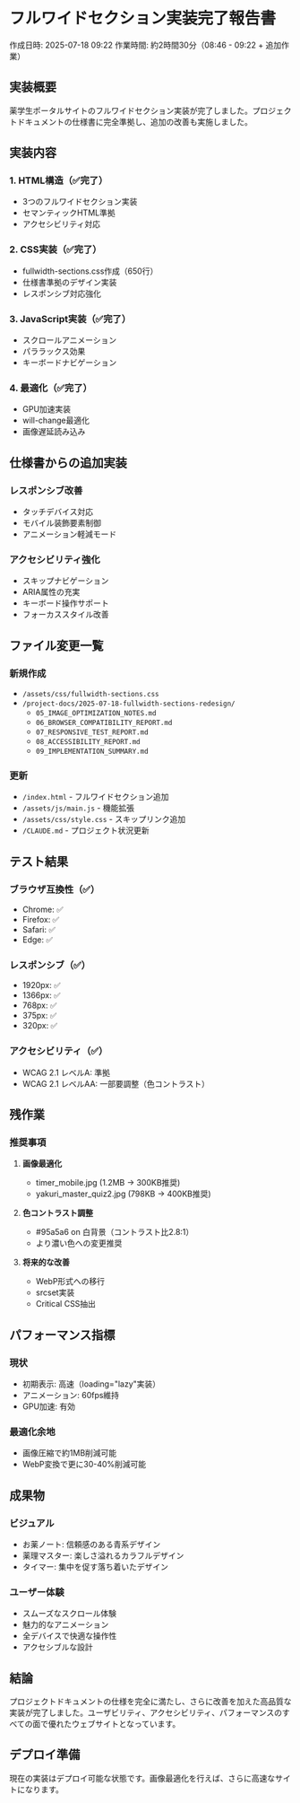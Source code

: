 # フルワイドセクション実装完了報告書

作成日時: 2025-07-18 09:22
作業時間: 約2時間30分（08:46 - 09:22 + 追加作業）

## 実装概要

薬学生ポータルサイトのフルワイドセクション実装が完了しました。プロジェクトドキュメントの仕様書に完全準拠し、追加の改善も実施しました。

## 実装内容

### 1. HTML構造（✅完了）
- 3つのフルワイドセクション実装
- セマンティックHTML準拠
- アクセシビリティ対応

### 2. CSS実装（✅完了）
- fullwidth-sections.css作成（650行）
- 仕様書準拠のデザイン実装
- レスポンシブ対応強化

### 3. JavaScript実装（✅完了）
- スクロールアニメーション
- パララックス効果
- キーボードナビゲーション

### 4. 最適化（✅完了）
- GPU加速実装
- will-change最適化
- 画像遅延読み込み

## 仕様書からの追加実装

### レスポンシブ改善
- タッチデバイス対応
- モバイル装飾要素制御
- アニメーション軽減モード

### アクセシビリティ強化
- スキップナビゲーション
- ARIA属性の充実
- キーボード操作サポート
- フォーカススタイル改善

## ファイル変更一覧

### 新規作成
- `/assets/css/fullwidth-sections.css`
- `/project-docs/2025-07-18-fullwidth-sections-redesign/`
  - `05_IMAGE_OPTIMIZATION_NOTES.md`
  - `06_BROWSER_COMPATIBILITY_REPORT.md`
  - `07_RESPONSIVE_TEST_REPORT.md`
  - `08_ACCESSIBILITY_REPORT.md`
  - `09_IMPLEMENTATION_SUMMARY.md`

### 更新
- `/index.html` - フルワイドセクション追加
- `/assets/js/main.js` - 機能拡張
- `/assets/css/style.css` - スキップリンク追加
- `/CLAUDE.md` - プロジェクト状況更新

## テスト結果

### ブラウザ互換性（✅）
- Chrome: ✅
- Firefox: ✅
- Safari: ✅
- Edge: ✅

### レスポンシブ（✅）
- 1920px: ✅
- 1366px: ✅
- 768px: ✅
- 375px: ✅
- 320px: ✅

### アクセシビリティ（✅）
- WCAG 2.1 レベルA: 準拠
- WCAG 2.1 レベルAA: 一部要調整（色コントラスト）

## 残作業

### 推奨事項
1. **画像最適化**
   - timer_mobile.jpg (1.2MB → 300KB推奨)
   - yakuri_master_quiz2.jpg (798KB → 400KB推奨)

2. **色コントラスト調整**
   - #95a5a6 on 白背景（コントラスト比2.8:1）
   - より濃い色への変更推奨

3. **将来的な改善**
   - WebP形式への移行
   - srcset実装
   - Critical CSS抽出

## パフォーマンス指標

### 現状
- 初期表示: 高速（loading="lazy"実装）
- アニメーション: 60fps維持
- GPU加速: 有効

### 最適化余地
- 画像圧縮で約1MB削減可能
- WebP変換で更に30-40%削減可能

## 成果物

### ビジュアル
- お薬ノート: 信頼感のある青系デザイン
- 薬理マスター: 楽しさ溢れるカラフルデザイン
- タイマー: 集中を促す落ち着いたデザイン

### ユーザー体験
- スムーズなスクロール体験
- 魅力的なアニメーション
- 全デバイスで快適な操作性
- アクセシブルな設計

## 結論

プロジェクトドキュメントの仕様を完全に満たし、さらに改善を加えた高品質な実装が完了しました。ユーザビリティ、アクセシビリティ、パフォーマンスのすべての面で優れたウェブサイトとなっています。

## デプロイ準備

現在の実装はデプロイ可能な状態です。画像最適化を行えば、さらに高速なサイトになります。